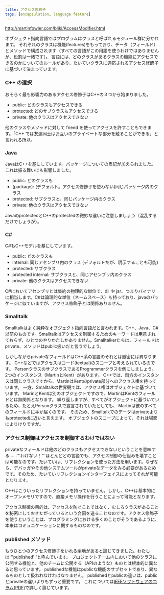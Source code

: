 ```yaml
---
title: アクセス修飾子
tags: [encapsulation, language feature]
---
```


http://martinfowler.com/bliki/AccessModifier.html

オブジェクト指向言語ではプログラムはクラスと呼ばれるモジュール群に分かれます。
それぞれのクラスは機能(features)をもっており、データ（フィールド）とメソッドで構成されます（すべての言語がこの用語を使うわけではありませんが、役割は一緒です）。
言語には、どのクラスがあるクラスの機能にアクセスできるのかについてのルールがあり、たいていクラスに適応されるアクセス修飾子に基づいて決まっています。

### C++ の選択

おそらく最も影響力のあるアクセス修飾子はC++の３つから始まりました。

* public: どのクラスもアクセスできる
* protected: どのサブクラスもアクセスできる
* private: 他のクラスはアクセスできない

他のクラスやメソッドに対して friend を使ってアクセスを許すこともできます。「C++ では友達同士はお互いのプライベートな部分を触ることができる」と言われる所以。

### Java

JavaはC++を基にしています。パッケージについての表記が加えられました。これは振る舞いにも影響しました。

* public: どのクラスも
* (package): (デフォルト。アクセス修飾子を使わない)同じパッケージ内のクラス
* protected: サブクラスと、同じパッケージ内のクラス
* private: 他のクラスはアクセスできない

JavaのprotectedとC++のprotectedの微妙な違いに注意しましょう（混乱するだけでしょうが）。

### C# 

C#もC++モデルを基にしています。

* public: どのクラスも
* internal: 同じアセンブリ内のクラス (デフォルトだが、明示することも可能)
* protected: サブクラス
* protected internal: サブクラスと、同じアセンブリ内のクラス
* private: 他のクラスはアクセスできない

C#においてアセンブリとは集約の物理的な単位で、dll や jar、つまりバイナリに相当します。C#は論理的な単位（ネームスペース）も持っており、javaのパッケージに似ていますが、アクセス修飾子とは関係ありません。

### Smalltalk 

Smalltalkはよく純粋なオブジェクト指向言語だと言われます。C++、Java、C#以前のものです。Smalltalkはアクセスを制御するためのキーワードは用意されておらず、ひとつのやりかたしかありません。Smalltalkerたちは、フィールドはprivate、メソッドはpublic扱いだと言うでしょう。

しかしながらprivateなフィールドはC++系の言語のそれとは厳密には異なります。
C++などではアクセスはコード(textual)のスコープと考えられているのです。
PersonクラスのサブクラスであるProgrammerクラスを例にしましょう。
2つのインスタンス（MartinとKent）があります。
C++では、両方のインスタンスは同じクラスですから、MartinはKentのprivate部分へのアクセス権を持っています。
一方、Smalltalkの世界観では、アクセス権はオブジェクトに基づいています。
MarinとKentは別のオブジェクトですので、MartinはKentのフィールドとは無関係となります。
繰り返しますが、すべてがオブジェクトに基づいているため、たとえPersonクラスで宣言されていたとしても、
Martinは彼のすべてのフィールドに手が届くのです。
そのため、Smalltalkでのデータはprivateよりもprotectedに近いと言えます。
オブジェクトのスコープによって、それは場面によりけりですが。

### アクセス制御はアクセスを制御するわけではない

privateなフィールドは他のどのクラスもアクセスできないということを意味する……'''わけない！'''ほとんどどの言語でも、アクセス制御の仕組みを壊すことは可能なのです。たいていは、リフレクションを使った方法を用います。なぜなら、デバッガやその他システムツールがprivateなデータをみる必要があるためです。そのため、たいていリフレクションインターフェイスによってそれが可能となります。

C++はこういったリフレクションを持っていません。しかし、C++は基本的にオープンメモリですので、直接メモリ操作を行うことによって可能となります。

アクセス制御の目的は、アクセスを防ぐことではなく、むしろクラスがあることを秘密にしておきたがっているという合図を送ることなのです。アクセス修飾子を使うということは、プログラミングにおける多くのことがそうであるように、本来はコミュニケーションに関するものなのです。

### published メソッド

もうひとつのアクセス修飾子をいれる余地があると論じてきました。わたしは'''published'''と呼んでいます。
プロジェクトチーム内において他のクラスに公開する機能と、他のチームに公開する（APIのような）ものとは根本的に異なると思っています。
publishedな機能はpublicな機能のサブセットであり、異なるものとして扱われなければなりません。
publishedとpublicの違いは、publicとprivateの違いよりもずっと重要です。
これについては[IEEEソフトウェアのコラム(PDF)](http://www.martinfowler.com/articles/published.pdf)で詳しく論じています。
